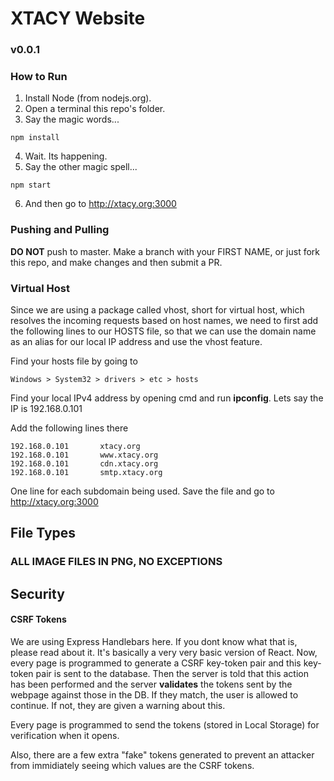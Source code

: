 # XTACY Website
### v0.0.1

### How to Run
1. Install Node (from nodejs.org).
2. Open a terminal this repo's folder.
3. Say the magic words...
```
npm install
```

4. Wait. Its happening.
5. Say the other magic spell...
```
npm start
```

6. And then go to http://xtacy.org:3000

### Pushing and Pulling
**DO NOT** push to master. Make a branch with your FIRST NAME, or just fork this repo, and make changes and then submit a PR.

### Virtual Host
Since we are using a package called vhost, short for virtual host, which resolves the incoming requests based on host names, we need to first 
add the following lines to our HOSTS file, so that we can use the domain name as an alias for our local IP address and use the vhost feature.

Find your hosts file by going to
```
Windows > System32 > drivers > etc > hosts
```

Find your local IPv4 address by opening cmd and run **ipconfig**. Lets say the IP is 192.168.0.101

Add the following lines there
```
192.168.0.101       xtacy.org
192.168.0.101       www.xtacy.org
192.168.0.101       cdn.xtacy.org
192.168.0.101       smtp.xtacy.org
```
One line for each subdomain being used. Save the file and go to http://xtacy.org:3000

## File Types
### ALL IMAGE FILES IN PNG, NO EXCEPTIONS

## Security
#### CSRF Tokens
We are using Express Handlebars here. If you dont know what that is, please read about it. It's basically a very very basic version of React.
Now, every page is programmed to generate a CSRF key-token pair and this key-token pair is sent to the database. Then the server is told that
this action has been performed and the server **validates** the tokens sent by the webpage against those in the DB. If they match, the user is
allowed to continue. If not, they are given a warning about this.

Every page is programmed to send the tokens (stored in Local Storage) for verification when it opens.

Also, there are a few extra "fake" tokens generated to prevent an attacker from immidiately seeing which values are the CSRF tokens.